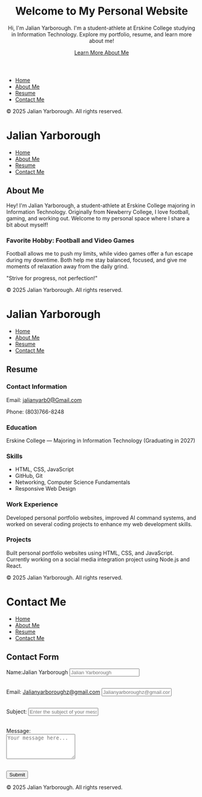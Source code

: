 <!DOCTYPE html>
<html lang="en">
<head>
    <meta charset="UTF-8">
    <meta name="viewport" content="width=device-width, initial-scale=1.0">
    
    
</head>
<body>

    
  <header class="home-bar">
        <div class="home-bar-content">
            <h1>Welcome to My Personal Website</h1>
            <p>Hi, I'm Jalian Yarborough. I'm a student-athlete at Erskine College studying in Information Technology. Explore my portfolio, resume, and learn more about me!</p>
          <a href="about.html" class="cta-button">Learn More About Me</a>
        </div>
    </header>
  <!-- Navigation Bar (Fixed) -->
  <nav>
        <ul>
            <li><a href="index.html">Home</a></li>
            <li><a href="about.html">About Me</a></li>
            <li><a href="resume.html">Resume</a></li>
            <li><a href="contact.html">Contact Me</a></li>
        </ul>
    </nav>

  <footer>      
    <p>&copy; 2025 Jalian Yarborough. All rights reserved.</p>
  </footer>

</body>
</html>






<h1>Jalian Yarborough</h1>
<nav>
    <ul>
        <li><a href="index.html">Home</a></li>
        <li><a href="about.html">About Me</a></li>
        <li><a href="resume.html">Resume</a></li>
        <li><a href="contact.html">Contact Me</a></li>
    </ul>
</nav>

<h2>About Me</h2>
<p>Hey! I'm Jalian Yarborough, a student-athlete at Erskine College majoring in Information Technology. Originally from Newberry College, I love football, gaming, and working out. Welcome to my personal space where I share a bit about myself!</p>

<h3>Favorite Hobby: Football and Video Games</h3>
<p>Football allows me to push my limits, while video games offer a fun escape during my downtime. Both help me stay balanced, focused, and give me moments of relaxation away from the daily grind.</p>


<p>"Strive for progress, not perfection!"</p>

<footer>
    <p>&copy; 2025 Jalian Yarborough. All rights reserved.</p>
</footer>







<h1>Jalian Yarborough</h1>
<nav>
    <ul>
        <li><a href="index.html">Home</a></li>
        <li><a href="about.html">About Me</a></li>
        <li><a href="resume.html">Resume</a></li>
        <li><a href="contact.html">Contact Me</a></li>
    </ul>
</nav>

<h2>Resume</h2>

<h3>Contact Information</h3>
<p>Email: <a href="mailto:jalianyarb0@Gmail.com">jalianyarb0@Gmail.com</a></p>
<p>Phone: (803)766-8248</p>

<h3>Education</h3>
<p>Erskine College — Majoring in Information Technology (Graduating in 2027)</p>

<h3>Skills</h3>
<ul>
    <li>HTML, CSS, JavaScript</li>
    <li>GitHub, Git</li>
    <li>Networking, Computer Science Fundamentals</li>
    <li>Responsive Web Design</li>
</ul>

<h3>Work Experience</h3>
<p>Developed personal portfolio websites, improved AI command systems, and worked on several coding projects to enhance my web development skills.</p>

<h3>Projects</h3>
<p>Built personal portfolio websites using HTML, CSS, and JavaScript. Currently working on a social media integration project using Node.js and React.</p>

<footer>
    <p>&copy; 2025 Jalian Yarborough. All rights reserved.</p>
</footer>











<h1>Contact Me</h1>
<nav>
    <ul>
        <li><a href="index.html">Home</a></li>
        <li><a href="about.html">About Me</a></li>
        <li><a href="resume.html">Resume</a></li>
        <li><a href="contact.html">Contact Me</a></li>
    </ul>
</nav>

<h2>Contact Form</h2>
<form action="#" method="POST">
    <label for="name">Name:Jalian Yarborough</label>
    <input type="text" id="name" name="name" placeholder="Jalian Yarborough" required><br><br>

 <label for="email">Email: Jalianyarboroughz@gmail.com</label>
    <input type="email" id="email" name="email" placeholder="Jalianyarboroughz@gmail.com" required><br><br>

 <label for="subject">Subject:</label>
    <input type="text" id="subject" name="subject" placeholder="Enter the subject of your message" required><br><br>

 <label for="message">Message:</label><br>
    <textarea id="message" name="message" rows="4" placeholder="Your message here..." required></textarea><br><br>

<button type="submit">Submit</button>
</form>

<footer>
    <p>&copy; 2025 Jalian Yarborough. All rights reserved.</p>
</footer>
